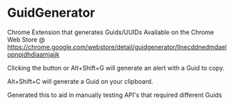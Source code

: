 # GuidGenerator
Chrome Extension that generates Guids/UUIDs
Available on the Chrome Web Store @ https://chrome.google.com/webstore/detail/guidgenerator/llnecddnedmdaelopnpjdhdiaamjajjk

Clicking the button or Alt+Shift+G will generate an alert with a Guid to copy.

Alt+Shift+C will generate a Guid on your clipboard.

Generated this to aid in manually testing API's that required different Guids
